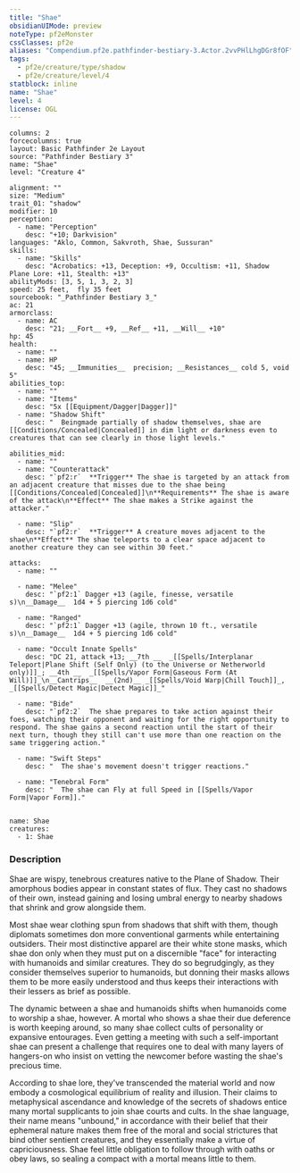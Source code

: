 ```yaml
---
title: "Shae"
obsidianUIMode: preview
noteType: pf2eMonster
cssClasses: pf2e
aliases: "Compendium.pf2e.pathfinder-bestiary-3.Actor.2vvPHlLhgDGr8fOF" 
tags:
  - pf2e/creature/type/shadow
  - pf2e/creature/level/4
statblock: inline
name: "Shae"
level: 4
license: OGL
---
```


```statblock
columns: 2
forcecolumns: true
layout: Basic Pathfinder 2e Layout
source: "Pathfinder Bestiary 3"
name: "Shae"
level: "Creature 4"

alignment: ""
size: "Medium"
trait_01: "shadow"
modifier: 10
perception:
  - name: "Perception"
    desc: "+10; Darkvision"
languages: "Aklo, Common, Sakvroth, Shae, Sussuran"
skills:
  - name: "Skills"
    desc: "Acrobatics: +13, Deception: +9, Occultism: +11, Shadow Plane Lore: +11, Stealth: +13"
abilityMods: [3, 5, 1, 3, 2, 3]
speed: 25 feet,  fly 35 feet
sourcebook: "_Pathfinder Bestiary 3_"
ac: 21
armorclass:
  - name: AC
    desc: "21; __Fort__ +9, __Ref__ +11, __Will__ +10"
hp: 45
health:
  - name: ""
  - name: HP
    desc: "45; __Immunities__  precision; __Resistances__ cold 5, void 5"
abilities_top:
  - name: ""
  - name: "Items"
    desc: "5x [[Equipment/Dagger|Dagger]]"
  - name: "Shadow Shift"
    desc: "  Beingmade partially of shadow themselves, shae are [[Conditions/Concealed|Concealed]] in dim light or darkness even to creatures that can see clearly in those light levels."

abilities_mid:
  - name: ""
  - name: "Counterattack"
    desc: "`pf2:r`  **Trigger** The shae is targeted by an attack from an adjacent creature that misses due to the shae being [[Conditions/Concealed|Concealed]]\n**Requirements** The shae is aware of the attack\n**Effect** The shae makes a Strike against the attacker."

  - name: "Slip"
    desc: "`pf2:r`  **Trigger** A creature moves adjacent to the shae\n**Effect** The shae teleports to a clear space adjacent to another creature they can see within 30 feet."

attacks:
  - name: ""

  - name: "Melee"
    desc: "`pf2:1` Dagger +13 (agile, finesse, versatile s)\n__Damage__  1d4 + 5 piercing 1d6 cold"

  - name: "Ranged"
    desc: "`pf2:1` Dagger +13 (agile, thrown 10 ft., versatile s)\n__Damage__  1d4 + 5 piercing 1d6 cold"

  - name: "Occult Innate Spells"
    desc: "DC 21, attack +13; __7th __  _[[Spells/Interplanar Teleport|Plane Shift (Self Only) (to the Universe or Netherworld only)]]_; __4th __  _[[Spells/Vapor Form|Gaseous Form (At Will)]]_\n__Cantrips__  __(2nd)__ _[[Spells/Void Warp|Chill Touch]]_, _[[Spells/Detect Magic|Detect Magic]]_"

  - name: "Bide"
    desc: "`pf2:2`  The shae prepares to take action against their foes, watching their opponent and waiting for the right opportunity to respond. The shae gains a second reaction until the start of their next turn, though they still can't use more than one reaction on the same triggering action."

  - name: "Swift Steps"
    desc: "  The shae's movement doesn't trigger reactions."

  - name: "Tenebral Form"
    desc: "  The shae can Fly at full Speed in [[Spells/Vapor Form|Vapor Form]]."
 
```

```encounter-table
name: Shae
creatures:
  - 1: Shae
```


### Description
Shae are wispy, tenebrous creatures native to the Plane of Shadow. Their amorphous bodies appear in constant states of flux. They cast no shadows of their own, instead gaining and losing umbral energy to nearby shadows that shrink and grow alongside them.

Most shae wear clothing spun from shadows that shift with them, though diplomats sometimes don more conventional garments while entertaining outsiders. Their most distinctive apparel are their white stone masks, which shae don only when they must put on a discernible "face" for interacting with humanoids and similar creatures. They do so begrudgingly, as they consider themselves superior to humanoids, but donning their masks allows them to be more easily understood and thus keeps their interactions with their lessers as brief as possible.

The dynamic between a shae and humanoids shifts when humanoids come to worship a shae, however. A mortal who shows a shae their due deference is worth keeping around, so many shae collect cults of personality or expansive entourages. Even getting a meeting with such a self-important shae can present a challenge that requires one to deal with many layers of hangers-on who insist on vetting the newcomer before wasting the shae's precious time.

According to shae lore, they've transcended the material world and now embody a cosmological equilibrium of reality and illusion. Their claims to metaphysical ascendance and knowledge of the secrets of shadows entice many mortal supplicants to join shae courts and cults. In the shae language, their name means "unbound," in accordance with their belief that their ephemeral nature makes them free of the moral and social strictures that bind other sentient creatures, and they essentially make a virtue of capriciousness. Shae feel little obligation to follow through with oaths or obey laws, so sealing a compact with a mortal means little to them.

